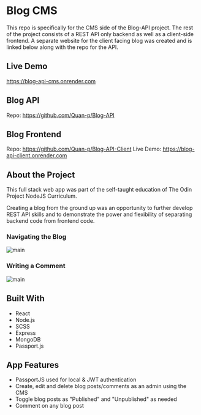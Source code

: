 # Blog CMS

This repo is specifically for the CMS side of the Blog-API project. The rest of the project consists of a REST API only backend as well as a client-side frontend. A separate website for the client facing blog was created and is linked below along with the repo for the API.

## Live Demo

https://blog-api-cms.onrender.com

## Blog API

Repo: https://github.com/Quan-p/Blog-API

## Blog Frontend

Repo: https://github.com/Quan-p/Blog-API-Client
Live Demo: https://blog-api-client.onrender.com

## About the Project

This full stack web app was part of the self-taught education of The Odin Project NodeJS Curriculum.

Creating a blog from the ground up was an opportunity to further develop REST API skills and to demonstrate the power and flexibility of separating backend code from frontend code.

### Navigating the Blog

![main](https://github.com/Quan-p/Blog-API-Client/blob/main/public/gifs/CMS01.gif)

### Writing a Comment

![main](https://github.com/Quan-p/Blog-API-Client/blob/main/public/gifs/CMS02.gif)

## Built With

-   React
-   Node.js
-   SCSS
-   Express
-   MongoDB
-   Passport.js

## App Features

-   PassportJS used for local & JWT authentication
-   Create, edit and delete blog posts/comments as an admin using the CMS
-   Toggle blog posts as "Published" and "Unpublished" as needed
-   Comment on any blog post
